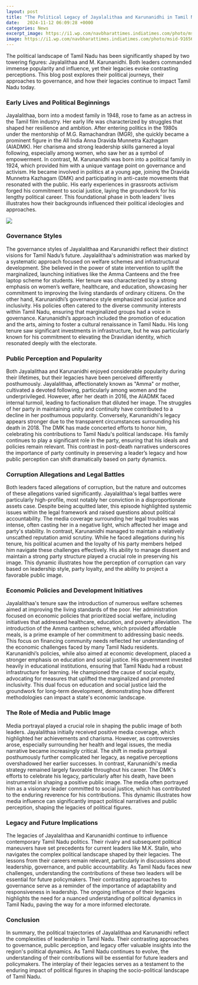 ```yaml
---
layout: post
title: "The Political Legacy of Jayalalithaa and Karunanidhi in Tamil Nadu"
date:   2024-11-12 06:09:28 +0000
categories: News
excerpt_image: https://i1.wp.com/navbharattimes.indiatimes.com/photo/msid-91656251,imgsize-718991/pic.jpg
image: https://i1.wp.com/navbharattimes.indiatimes.com/photo/msid-91656251,imgsize-718991/pic.jpg
---
```


The political landscape of Tamil Nadu has been significantly shaped by two towering figures: Jayalalithaa and M. Karunanidhi. Both leaders commanded immense popularity and influence, yet their legacies evoke contrasting perceptions. This blog post explores their political journeys, their approaches to governance, and how their legacies continue to impact Tamil Nadu today.
### Early Lives and Political Beginnings
Jayalalithaa, born into a modest family in 1948, rose to fame as an actress in the Tamil film industry. Her early life was characterized by struggles that shaped her resilience and ambition. After entering politics in the 1980s under the mentorship of M.G. Ramachandran (MGR), she quickly became a prominent figure in the All India Anna Dravida Munnetra Kazhagam (AIADMK). Her charisma and strong leadership skills garnered a loyal following, especially among women, who saw her as a symbol of empowerment.
In contrast, M. Karunanidhi was born into a political family in 1924, which provided him with a unique vantage point on governance and activism. He became involved in politics at a young age, joining the Dravida Munnetra Kazhagam (DMK) and participating in anti-caste movements that resonated with the public. His early experiences in grassroots activism forged his commitment to social justice, laying the groundwork for his lengthy political career. This foundational phase in both leaders' lives illustrates how their backgrounds influenced their political ideologies and approaches.

![](https://i1.wp.com/navbharattimes.indiatimes.com/photo/msid-91656251,imgsize-718991/pic.jpg)
### Governance Styles
The governance styles of Jayalalithaa and Karunanidhi reflect their distinct visions for Tamil Nadu’s future. Jayalalithaa's administration was marked by a systematic approach focused on welfare schemes and infrastructural development. She believed in the power of state intervention to uplift the marginalized, launching initiatives like the Amma Canteens and the free laptop scheme for students. Her tenure was characterized by a strong emphasis on women’s welfare, healthcare, and education, showcasing her commitment to improving the living standards of ordinary citizens.
On the other hand, Karunanidhi’s governance style emphasized social justice and inclusivity. His policies often catered to the diverse community interests within Tamil Nadu, ensuring that marginalized groups had a voice in governance. Karunanidhi’s approach included the promotion of education and the arts, aiming to foster a cultural renaissance in Tamil Nadu. His long tenure saw significant investments in infrastructure, but he was particularly known for his commitment to elevating the Dravidian identity, which resonated deeply with the electorate.
### Public Perception and Popularity
Both Jayalalithaa and Karunanidhi enjoyed considerable popularity during their lifetimes, but their legacies have been perceived differently posthumously. Jayalalithaa, affectionately known as "Amma" or mother, cultivated a devoted following, particularly among women and the underprivileged. However, after her death in 2016, the AIADMK faced internal turmoil, leading to factionalism that diluted her image. The struggles of her party in maintaining unity and continuity have contributed to a decline in her posthumous popularity.
Conversely, Karunanidhi's legacy appears stronger due to the transparent circumstances surrounding his death in 2018. The DMK has made concerted efforts to honor him, celebrating his contributions to Tamil Nadu's political landscape. His family continues to play a significant role in the party, ensuring that his ideals and policies remain relevant. This contrast in post-death narratives underscores the importance of party continuity in preserving a leader’s legacy and how public perception can shift dramatically based on party dynamics.
### Corruption Allegations and Legal Battles
Both leaders faced allegations of corruption, but the nature and outcomes of these allegations varied significantly. Jayalalithaa's legal battles were particularly high-profile, most notably her conviction in a disproportionate assets case. Despite being acquitted later, this episode highlighted systemic issues within the legal framework and raised questions about political accountability. The media coverage surrounding her legal troubles was intense, often casting her in a negative light, which affected her image and party's stability.
In contrast, Karunanidhi managed to maintain a relatively unscathed reputation amid scrutiny. While he faced allegations during his tenure, his political acumen and the loyalty of his party members helped him navigate these challenges effectively. His ability to manage dissent and maintain a strong party structure played a crucial role in preserving his image. This dynamic illustrates how the perception of corruption can vary based on leadership style, party loyalty, and the ability to project a favorable public image.
### Economic Policies and Development Initiatives
Jayalalithaa's tenure saw the introduction of numerous welfare schemes aimed at improving the living standards of the poor. Her administration focused on economic policies that prioritized social welfare, including initiatives that addressed healthcare, education, and poverty alleviation. The introduction of the Amma canteen scheme, which provided affordable meals, is a prime example of her commitment to addressing basic needs. This focus on financing community needs reflected her understanding of the economic challenges faced by many Tamil Nadu residents.
Karunanidhi’s policies, while also aimed at economic development, placed a stronger emphasis on education and social justice. His government invested heavily in educational institutions, ensuring that Tamil Nadu had a robust infrastructure for learning. He championed the cause of social equity, advocating for measures that uplifted the marginalized and promoted inclusivity. This dual focus on education and social justice laid the groundwork for long-term development, demonstrating how different methodologies can impact a state's economic landscape.
### The Role of Media and Public Image
Media portrayal played a crucial role in shaping the public image of both leaders. Jayalalithaa initially received positive media coverage, which highlighted her achievements and charisma. However, as controversies arose, especially surrounding her health and legal issues, the media narrative became increasingly critical. The shift in media portrayal posthumously further complicated her legacy, as negative perceptions overshadowed her earlier successes.
In contrast, Karunanidhi's media strategy remained largely favorable throughout his career. The DMK's efforts to celebrate his legacy, particularly after his death, have been instrumental in shaping a positive public image. The media often portrayed him as a visionary leader committed to social justice, which has contributed to the enduring reverence for his contributions. This dynamic illustrates how media influence can significantly impact political narratives and public perception, shaping the legacies of political figures.
### Legacy and Future Implications
The legacies of Jayalalithaa and Karunanidhi continue to influence contemporary Tamil Nadu politics. Their rivalry and subsequent political maneuvers have set precedents for current leaders like M.K. Stalin, who navigates the complex political landscape shaped by their legacies. The lessons from their careers remain relevant, particularly in discussions about leadership, governance, and public accountability. 
As Tamil Nadu faces new challenges, understanding the contributions of these two leaders will be essential for future policymakers. Their contrasting approaches to governance serve as a reminder of the importance of adaptability and responsiveness in leadership. The ongoing influence of their legacies highlights the need for a nuanced understanding of political dynamics in Tamil Nadu, paving the way for a more informed electorate.
### Conclusion
In summary, the political trajectories of Jayalalithaa and Karunanidhi reflect the complexities of leadership in Tamil Nadu. Their contrasting approaches to governance, public perception, and legacy offer valuable insights into the region's political dynamics. As Tamil Nadu continues to evolve, the understanding of their contributions will be essential for future leaders and policymakers. The interplay of their legacies serves as a testament to the enduring impact of political figures in shaping the socio-political landscape of Tamil Nadu.